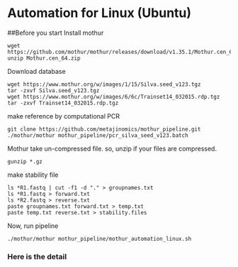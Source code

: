 # Automation for Linux (Ubuntu)

##Before you start
Install mothur
```
wget https://github.com/mothur/mothur/releases/download/v1.35.1/Mothur.cen_64.zip
unzip Mothur.cen_64.zip
```
Download database
```
wget https://www.mothur.org/w/images/1/15/Silva.seed_v123.tgz
tar -zxvf Silva.seed_v123.tgz
wget https://www.mothur.org/w/images/6/6c/Trainset14_032015.rdp.tgz
tar -zxvf Trainset14_032015.rdp.tgz
```

make reference by computational PCR
```
git clone https://github.com/metajinomics/mothur_pipeline.git
./mothur/mothur mothur_pipeline/pcr_silva_seed_v123.batch
```
Mothur take un-compressed file. so, unzip if your files are compressed.
```
gunzip *.gz
```
make stability file
```
ls *R1.fastq | cut -f1 -d "." > groupnames.txt
ls *R1.fastq > forward.txt
ls *R2.fastq > reverse.txt
paste groupnames.txt forward.txt > temp.txt
paste temp.txt reverse.txt > stability.files
```
Now, run pipeline
```
./mothur/mothur mothur_pipeline/mothur_automation_linux.sh
```

### Here is the detail
